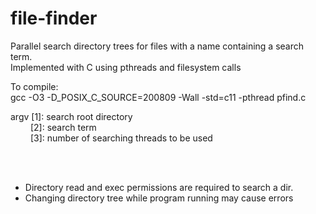 # file-finder
Parallel search directory trees for files with a name containing a search term.  
Implemented with C using pthreads and filesystem calls


To compile:  
gcc -O3 -D_POSIX_C_SOURCE=200809 -Wall -std=c11 -pthread pfind.c  

argv [1]: search root directory  
&emsp;&emsp; [2]: search term  
&emsp;&emsp; [3]: number of searching threads to be used

</br></br>

    
* Directory read and exec permissions are required to search a dir.
* Changing directory tree while program running may cause errors
